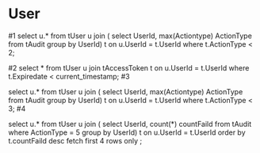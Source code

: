 # User

#1
select u.* from tUser u join (
select UserId, max(Actiontype) ActionType from tAudit 
group by UserId) t
on u.UserId = t.UserId
where t.ActionType < 2;

#2
select * from tUser u join tAccessToken t
on u.UserId = t.UserId
where t.Expiredate < current_timestamp;
#3

select u.* from tUser u join (
select UserId, max(Actiontype) ActionType from tAudit 
group by UserId) t
on u.UserId = t.UserId
where t.ActionType < 3;
#4

select u.* from tUser u join (
select UserId,  count(*) countFaild from tAudit 
where ActionType = 5 
group by UserId) t
on u.UserId = t.UserId
order by t.countFaild desc
fetch first 4 rows only
;
